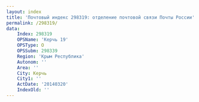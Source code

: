 ```yaml
---
layout: index
title: 'Почтовый индекс 298319: отделение почтовой связи Почты России'
permalink: /298319/
data:
    Index: 298319
    OPSName: 'Керчь 19'
    OPSType: О
    OPSSubm: 298339
    Region: 'Крым Республика'
    Autonom: ''
    Area: ''
    City: Керчь
    City1: ''
    ActDate: '20140320'
    IndexOld: ''
---
```

